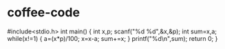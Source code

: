 # coffee-code
#include<stdio.h>
int main()
{
 int x,p;
 scanf("%d %d",&x,&p);
 int sum=x,a;
 while(x!=1)
 {
  a=(x*p)/100;
  x=x-a;
  sum+=x;
  }
  printf("%d\n",sum);
  return 0;
  }
  
